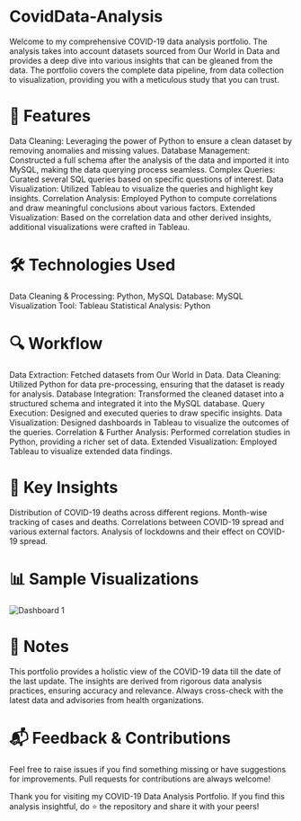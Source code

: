 # CovidData-Analysis

Welcome to my comprehensive COVID-19 data analysis portfolio. The analysis takes into account datasets sourced from Our World in Data and provides a deep dive into various insights that can be gleaned from the data. The portfolio covers the complete data pipeline, from data collection to visualization, providing you with a meticulous study that you can trust.

# 🚀 Features
Data Cleaning: Leveraging the power of Python to ensure a clean dataset by removing anomalies and missing values.
Database Management: Constructed a full schema after the analysis of the data and imported it into MySQL, making the data querying process seamless.
Complex Queries: Curated several SQL queries based on specific questions of interest.
Data Visualization: Utilized Tableau to visualize the queries and highlight key insights.
Correlation Analysis: Employed Python to compute correlations and draw meaningful conclusions about various factors.
Extended Visualization: Based on the correlation data and other derived insights, additional visualizations were crafted in Tableau.

# 🛠️ Technologies Used
Data Cleaning & Processing: Python, MySQL
Database: MySQL
Visualization Tool: Tableau
Statistical Analysis: Python

# 🔍 Workflow
Data Extraction: Fetched datasets from Our World in Data.
Data Cleaning: Utilized Python for data pre-processing, ensuring that the dataset is ready for analysis.
Database Integration: Transformed the cleaned dataset into a structured schema and integrated it into the MySQL database.
Query Execution: Designed and executed queries to draw specific insights.
Data Visualization: Designed dashboards in Tableau to visualize the outcomes of the queries.
Correlation & Further Analysis: Performed correlation studies in Python, providing a richer set of data.
Extended Visualization: Employed Tableau to visualize extended data findings.

# 🎯 Key Insights
 Distribution of COVID-19 deaths across different regions.
 Month-wise tracking of cases and deaths.
 Correlations between COVID-19 spread and various external factors.
 Analysis of lockdowns and their effect on COVID-19 spread.

 
# 📊 Sample Visualizations
![Dashboard 1](https://github.com/Fuxiao-Gao/CovidData-Analysis/assets/116308835/c9455fb0-53b3-4aef-8d0b-e4200b18bd84)

# 📝 Notes
This portfolio provides a holistic view of the COVID-19 data till the date of the last update. The insights are derived from rigorous data analysis practices, ensuring accuracy and relevance. Always cross-check with the latest data and advisories from health organizations.

# 📬 Feedback & Contributions
Feel free to raise issues if you find something missing or have suggestions for improvements. Pull requests for contributions are always welcome!

Thank you for visiting my COVID-19 Data Analysis Portfolio. If you find this analysis insightful, do ⭐ the repository and share it with your peers!
